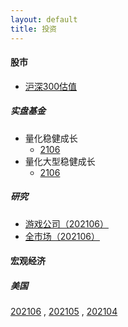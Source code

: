 ```yaml
---
layout: default
title: 投资
---
```


#### 股市 

* [沪深300估值](/investment/csi300-2106.html)

##### 实盘基金

* 量化稳健成长
    * [2106](/investment/funds/growth-2106.html)
* 量化大型稳健成长
    * [2106](/investment/funds/largecorp-2106.html)

##### 研究

* [游戏公司（202106）](/investment/games-2106.html)
* [全市场（202106）](/investment/stocks-2106.html)

#### 宏观经济

##### 美国

[202106](/investment/us-economics-2106.html)
,
[202105](/investment/us-economics-202105.html)
,
[202104](/investment/us-economics-202104.html)



